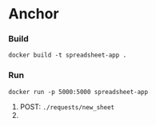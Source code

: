 # Anchor

### Build
`docker build -t spreadsheet-app .`

### Run
`docker run -p 5000:5000 spreadsheet-app`

1. POST: `./requests/new_sheet`
2. 